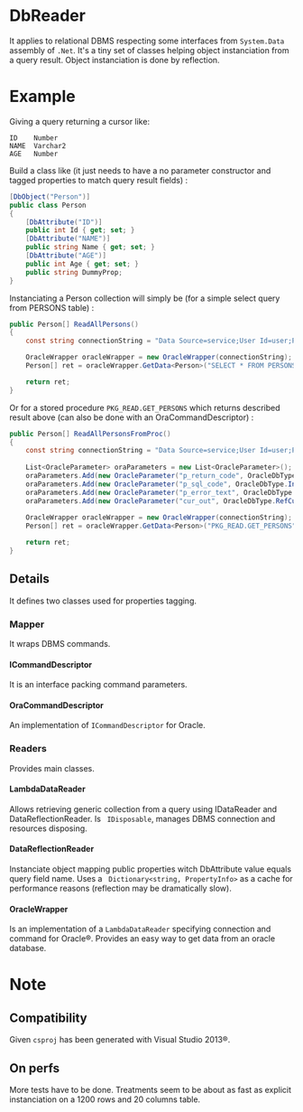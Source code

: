 # DbReader
It applies to relational DBMS respecting some interfaces from ```System.Data``` assembly of ```.Net```. It's a tiny set of classes helping object instanciation from a query result. Object instanciation is done by reflection.

# Example
Giving a query returning a cursor like:
```
ID    Number
NAME  Varchar2
AGE   Number
```

Build a class like (it just needs to have a no parameter constructor and tagged properties to match query result fields) :
```csharp
[DbObject("Person")]
public class Person
{
    [DbAttribute("ID")]
    public int Id { get; set; }
    [DbAttribute("NAME")]
    public string Name { get; set; }
    [DbAttribute("AGE")]
    public int Age { get; set; }
    public string DummyProp;
}
```

Instanciating a Person collection will simply be (for a simple select query from PERSONS table) :
```csharp
public Person[] ReadAllPersons()
{
    const string connectionString = "Data Source=service;User Id=user;Password=pwd;";

    OracleWrapper oracleWrapper = new OracleWrapper(connectionString);
    Person[] ret = oracleWrapper.GetData<Person>("SELECT * FROM PERSONS").ToArray();

    return ret;
}
```
Or for a stored procedure ```PKG_READ.GET_PERSONS``` which returns described result above (can also be done with an OraCommandDescriptor) :
```csharp
public Person[] ReadAllPersonsFromProc()
{
    const string connectionString = "Data Source=service;User Id=user;Password=pwd;";
    
    List<OracleParameter> oraParameters = new List<OracleParameter>();
    oraParameters.Add(new OracleParameter("p_return_code", OracleDbType.Int32, ParameterDirection.Output));
    oraParameters.Add(new OracleParameter("p_sql_code", OracleDbType.Int32, ParameterDirection.Output));
    oraParameters.Add(new OracleParameter("p_error_text", OracleDbType.Varchar2, ParameterDirection.Output));
    oraParameters.Add(new OracleParameter("cur_out", OracleDbType.RefCursor, ParameterDirection.Output));
    
    OracleWrapper oracleWrapper = new OracleWrapper(connectionString);
    Person[] ret = oracleWrapper.GetData<Person>("PKG_READ.GET_PERSONS", oraParameters).ToArray();

    return ret;
}
```


## Details
It defines two classes used for properties tagging.

### Mapper
It wraps DBMS commands.

#### ICommandDescriptor
It is an interface packing command parameters.

#### OraCommandDescriptor
An implementation of ```ICommandDescriptor``` for Oracle.

### Readers
Provides main classes. 

#### LambdaDataReader 
Allows retrieving generic collection from a query using IDataReader and DataReflectionReader. Is ``` IDisposable```, manages DBMS connection and resources disposing.

#### DataReflectionReader
Instanciate object mapping public properties witch DbAttribute value equals query field name. Uses a ``` Dictionary<string, PropertyInfo>``` as a cache for performance reasons (reflection may be dramatically slow).

#### OracleWrapper
Is an implementation of a ```LambdaDataReader``` specifying connection and command for Oracle&reg;. Provides an easy way to get data from an oracle database.


# Note
## Compatibility
Given ```csproj``` has been generated with Visual Studio 2013&reg;.

## On perfs
More tests have to be done. Treatments seem to be about as fast as explicit instanciation on a 1200 rows and 20 columns table.
